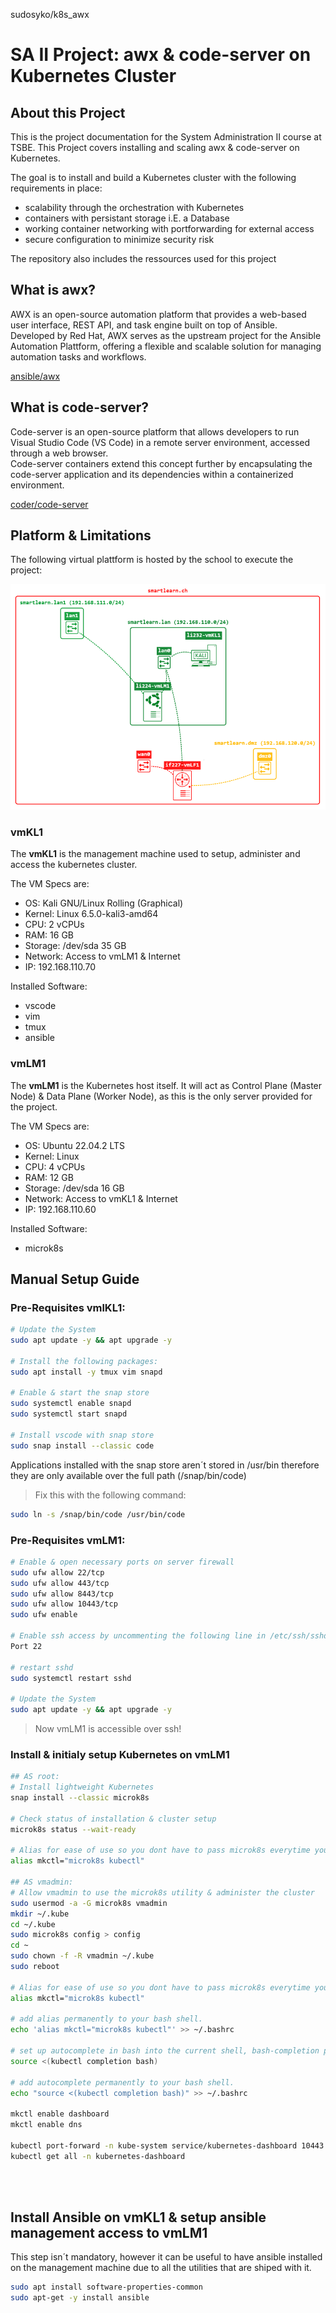 sudosyko/k8s_awx
# SA II Project: awx & code-server on Kubernetes Cluster 

## About this Project 

This is the project documentation for the System Administration II course at TSBE. 
This Project covers installing and scaling awx & code-server on Kubernetes. 

The goal is to install and build a Kubernetes cluster with the following requirements in place:
* scalability through the orchestration with Kubernetes
* containers with persistant storage i.E. a Database
* working container networking with portforwarding for external access
* secure configuration to minimize security risk

The repository also includes the ressources used for this project

## What is awx?

AWX is an open-source automation platform that provides a web-based user interface, REST API, and task engine built on top of Ansible.\
Developed by Red Hat, AWX serves as the upstream project for the Ansible Automation Plattform, offering a flexible and scalable solution for managing automation tasks and workflows.

[ansible/awx](https://github.com/ansible/awx)


## What is code-server?

Code-server is an open-source platform that allows developers to run Visual Studio Code (VS Code) in a remote server environment, accessed through a web browser.\
Code-server containers extend this concept further by encapsulating the code-server application and its dependencies within a containerized environment.

[coder/code-server](https://github.com/coder/code-server)

## Platform & Limitations

The following virtual plattform is hosted by the school to execute the project:

![smart-learn-plan](Docs/Pictures/smart_learn_refference.png)

### vmKL1
The **vmKL1** is the management machine used to setup, administer and access the kubernetes cluster.

The VM Specs are:
* OS: Kali GNU/Linux Rolling (Graphical)
* Kernel: Linux 6.5.0-kali3-amd64
* CPU: 2 vCPUs
* RAM: 16 GB
* Storage: /dev/sda 35 GB 
* Network: Access to vmLM1 & Internet
* IP: 192.168.110.70

Installed Software:

* vscode
* vim
* tmux
* ansible

### vmLM1
The **vmLM1** is the Kubernetes host itself. It will act as Control Plane (Master Node) & Data Plane (Worker Node), as this is the only server provided for the project.

The VM Specs are:
* OS: Ubuntu 22.04.2 LTS
* Kernel: Linux 
* CPU: 4 vCPUs
* RAM: 12 GB
* Storage: /dev/sda 16 GB
* Network: Access to vmKL1 & Internet
* IP: 192.168.110.60

Installed Software:

* microk8s


## Manual Setup Guide

### Pre-Requisites vmlKL1:

```bash
# Update the System
sudo apt update -y && apt upgrade -y

# Install the following packages:
sudo apt install -y tmux vim snapd

# Enable & start the snap store
sudo systemctl enable snapd
sudo systemctl start snapd

# Install vscode with snap store
sudo snap install --classic code 
```

Applications installed with the snap store aren´t stored in /usr/bin therefore they are only available over the full path (/snap/bin/code)
>Fix this with the following command:
```bash
sudo ln -s /snap/bin/code /usr/bin/code
```

### Pre-Requisites vmLM1:

```bash
# Enable & open necessary ports on server firewall
sudo ufw allow 22/tcp
sudo ufw allow 443/tcp
sudo ufw allow 8443/tcp
sudo ufw allow 10443/tcp
sudo ufw enable

# Enable ssh access by uncommenting the following line in /etc/ssh/sshd_config
Port 22

# restart sshd
sudo systemctl restart sshd

# Update the System
sudo apt update -y && apt upgrade -y
```

> Now vmLM1 is accessible over ssh!

### Install & initialy setup Kubernetes on vmLM1

```bash
## AS root:
# Install lightweight Kubernetes
snap install --classic microk8s

# Check status of installation & cluster setup
microk8s status --wait-ready

# Alias for ease of use so you dont have to pass microk8s everytime you want to do a kubectl command
alias mkctl="microk8s kubectl"

## AS vmadmin:
# Allow vmadmin to use the microk8s utility & administer the cluster
sudo usermod -a -G microk8s vmadmin
mkdir ~/.kube
cd ~/.kube
sudo microk8s config > config
cd ~
sudo chown -f -R vmadmin ~/.kube
sudo reboot

# Alias for ease of use so you dont have to pass microk8s everytime you want to do a kubectl command
alias mkctl="microk8s kubectl"

# add alias permanently to your bash shell.
echo 'alias mkctl="microk8s kubectl"' >> ~/.bashrc 

# set up autocomplete in bash into the current shell, bash-completion package should be installed first.
source <(kubectl completion bash) 

# add autocomplete permanently to your bash shell.
echo "source <(kubectl completion bash)" >> ~/.bashrc 

mkctl enable dashboard
mkctl enable dns

kubectl port-forward -n kube-system service/kubernetes-dashboard 10443:443
kubectl get all -n kubernetes-dashboard




```

```bash

```

## Install Ansible on vmKL1 & setup ansible management access to vmLM1
This step isn´t mandatory, however it can be useful to have ansible installed on the management machine due to all the utilities that are shiped with it.


```bash
sudo apt install software-properties-common
sudo apt-get -y install ansible
```